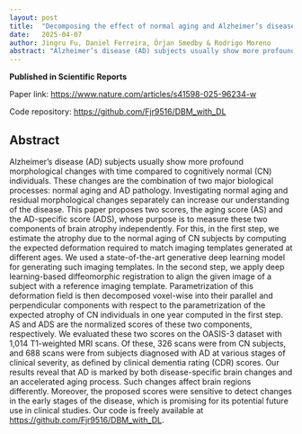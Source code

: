 ```yaml
---
layout: post
title:  "Decomposing the effect of normal aging and Alzheimer’s disease in brain morphological changes via learned aging templates"
date:   2025-04-07
author: Jingru Fu, Daniel Ferreira, Örjan Smedby & Rodrigo Moreno 
abstract: "Alzheimer’s disease (AD) subjects usually show more profound morphological changes with time compared to cognitively normal (CN) individuals. These changes are the combination of two major biological processes: normal aging and AD pathology. Investigating normal aging and residual morphological changes separately can increase our understanding of the disease. This paper proposes two scores, the aging score (AS) and the AD-specific score (ADS), whose purpose is to measure these two components of brain atrophy independently. For this, in the first step, we estimate the atrophy due to the normal aging of CN subjects by computing the expected deformation required to match imaging templates generated at different ages. We used a state-of-the-art generative deep learning model for generating such imaging templates. In the second step, we apply deep learning-based diffeomorphic registration to align the given image of a subject with a reference imaging template. Parametrization of this deformation field is then decomposed voxel-wise into their parallel and perpendicular components with respect to the parametrization of the expected atrophy of CN individuals in one year computed in the first step. AS and ADS are the normalized scores of these two components, respectively. We evaluated these two scores on the OASIS-3 dataset with 1,014 T1-weighted MRI scans. Of these, 326 scans were from CN subjects, and 688 scans were from subjects diagnosed with AD at various stages of clinical severity, as defined by clinical dementia rating (CDR) scores. Our results reveal that AD is marked by both disease-specific brain changes and an accelerated aging process. Such changes affect brain regions differently. Moreover, the proposed scores were sensitive to detect changes in the early stages of the disease, which is promising for its potential future use in clinical studies. Our code is freely available at https://github.com/Fjr9516/DBM_with_DL."
---
```

**Published in Scientific Reports**

Paper link: <https://www.nature.com/articles/s41598-025-96234-w>

Code repository: <https://github.com/Fjr9516/DBM_with_DL>


## Abstract
Alzheimer’s disease (AD) subjects usually show more profound morphological changes with time compared to cognitively normal (CN) individuals. These changes are the combination of two major biological processes: normal aging and AD pathology. Investigating normal aging and residual morphological changes separately can increase our understanding of the disease. This paper proposes two scores, the aging score (AS) and the AD-specific score (ADS), whose purpose is to measure these two components of brain atrophy independently. For this, in the first step, we estimate the atrophy due to the normal aging of CN subjects by computing the expected deformation required to match imaging templates generated at different ages. We used a state-of-the-art generative deep learning model for generating such imaging templates. In the second step, we apply deep learning-based diffeomorphic registration to align the given image of a subject with a reference imaging template. Parametrization of this deformation field is then decomposed voxel-wise into their parallel and perpendicular components with respect to the parametrization of the expected atrophy of CN individuals in one year computed in the first step. AS and ADS are the normalized scores of these two components, respectively. We evaluated these two scores on the OASIS-3 dataset with 1,014 T1-weighted MRI scans. Of these, 326 scans were from CN subjects, and 688 scans were from subjects diagnosed with AD at various stages of clinical severity, as defined by clinical dementia rating (CDR) scores. Our results reveal that AD is marked by both disease-specific brain changes and an accelerated aging process. Such changes affect brain regions differently. Moreover, the proposed scores were sensitive to detect changes in the early stages of the disease, which is promising for its potential future use in clinical studies. Our code is freely available at <https://github.com/Fjr9516/DBM_with_DL>.


